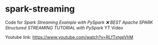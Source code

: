 # spark-streaming
Code for _Spark Streaming Example with PySpark ❌ BEST Apache SPARK Structured STREAMING TUTORIAL with PySpark_ YT Video

Youtube link: https://www.youtube.com/watch?v=RLfTxtgeVhM
